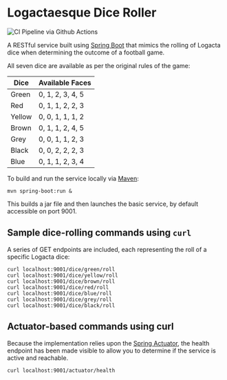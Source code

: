 # Logactaesque Dice Roller

![CI Pipeline via Github Actions](https://github.com/github/actions/workflows/ci-pipeline.yml/badge.svg)

A RESTful service built using [Spring Boot](https://spring.io/projects/spring-boot) that mimics the rolling of Logacta dice when determining the outcome of a football game.

All seven dice are available as per the original rules of the game:

| Dice  | Available Faces  |
|-------|------------------|
|Green  | 0, 1, 2, 3, 4, 5 |
|Red    | 0, 1, 1, 2, 2, 3 |
|Yellow | 0, 0, 1, 1, 1, 2 |
|Brown  | 0, 1, 1, 2, 4, 5 |
|Grey   | 0, 0, 1, 1, 2, 3 |
|Black  | 0, 0, 2, 2, 2, 3 |
|Blue   | 0, 1, 1, 2, 3, 4 |

To build and run the service locally via [Maven](https://maven.apache.org/):

    mvn spring-boot:run &

This builds a jar file and then launches the basic service, by default accessible on port 9001.

## Sample dice-rolling commands using `curl`
A series of GET endpoints are included, each representing the roll of a specific Logacta dice:

    curl localhost:9001/dice/green/roll
    curl localhost:9001/dice/yellow/roll
    curl localhost:9001/dice/brown/roll
    curl localhost:9001/dice/red/roll
    curl localhost:9001/dice/blue/roll
    curl localhost:9001/dice/grey/roll
    curl localhost:9001/dice/black/roll

## Actuator-based commands using curl
Because the implementation relies upon the [Spring Actuator](https://github.com/spring-projects/spring-boot/tree/master/spring-boot-project/spring-boot-actuator), the health endpoint has been made visible to allow you to determine if the service is active and reachable.

    curl localhost:9001/actuator/health
